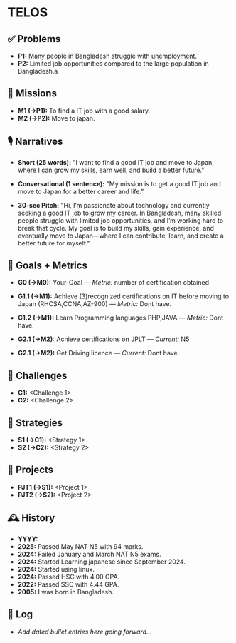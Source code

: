 # TELOS

## ✅ Problems
- **P1:** Many people in Bangladesh struggle with unemployment.
- **P2:** Limited job opportunities compared to the large population in Bangladesh.a


## 🎯 Missions
- **M1 (→P1):** To find a IT job with a good salary.
- **M2 (→P2):** Move to japan.

## 🎙️ Narratives
- **Short (25 words):** "I want to find a good IT job and move to Japan, where I can grow my skills, earn well, and build a better future."

- **Conversational (1 sentence):** "My mission is to get a good IT job and move to Japan for a better career and life."

- **30-sec Pitch:** "Hi, I’m passionate about technology and currently seeking a good IT job to grow my career. In Bangladesh, many skilled people struggle with limited job opportunities, and I’m working hard to break that cycle. My goal is to build my skills, gain experience, and eventually move to Japan—where I can contribute, learn, and create a better future for myself."

## 🥅 Goals + Metrics
- **G0 (→M0):** Your-Goal — *Metric:* number of certification obtained 

- **G1.1 (→M1):** Achieve (3)recognized certifications on IT before moving to Japan  (RHCSA,CCNA,AZ-900)  — *Metric:* Dont have.

- **G1.2 (→M1):** Learn Programming languages PHP,JAVA — *Metric:* Dont have.

- **G2.1 (→M2):** Achieve certifications on JPLT — *Current:*  N5

- **G2.1 (→M2):** Get Driving licence  — *Current:*  Dont have.



## 🚧 Challenges
- **C1:** <Challenge 1>
- **C2:** <Challenge 2>

## 🔧 Strategies
- **S1 (→C1):** <Strategy 1>
- **S2 (→C2):** <Strategy 2>

## 📂 Projects
- **PJT1 (→S1):** <Project 1>
- **PJT2 (→S2):** <Project 2>

## 🕰️ History
- **YYYY:** <Milestone>
- **2025:** Passed May NAT N5 with 94 marks.
- **2024:** Failed January and March NAT N5 exams.
- **2024:** Started Learning japanese since September 2024.
- **2024:** Started using linux.
- **2024:** Passed HSC with 4.00 GPA.
- **2022:** Passed SSC with 4.44 GPA.
- **2005:** I was born in Bangladesh.


## 📒 Log
- *Add dated bullet entries here going forward…*
